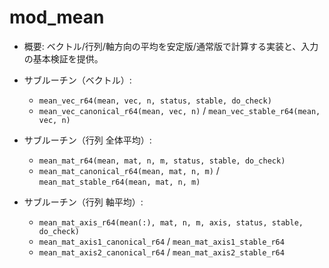 # mod_mean

- 概要: ベクトル/行列/軸方向の平均を安定版/通常版で計算する実装と、入力の基本検証を提供。

- サブルーチン（ベクトル）:
  - `mean_vec_r64(mean, vec, n, status, stable, do_check)`
  - `mean_vec_canonical_r64(mean, vec, n)` / `mean_vec_stable_r64(mean, vec, n)`

- サブルーチン（行列 全体平均）:
  - `mean_mat_r64(mean, mat, n, m, status, stable, do_check)`
  - `mean_mat_canonical_r64(mean, mat, n, m)` / `mean_mat_stable_r64(mean, mat, n, m)`

- サブルーチン（行列 軸平均）:
  - `mean_mat_axis_r64(mean(:), mat, n, m, axis, status, stable, do_check)`
  - `mean_mat_axis1_canonical_r64` / `mean_mat_axis1_stable_r64`
  - `mean_mat_axis2_canonical_r64` / `mean_mat_axis2_stable_r64`

